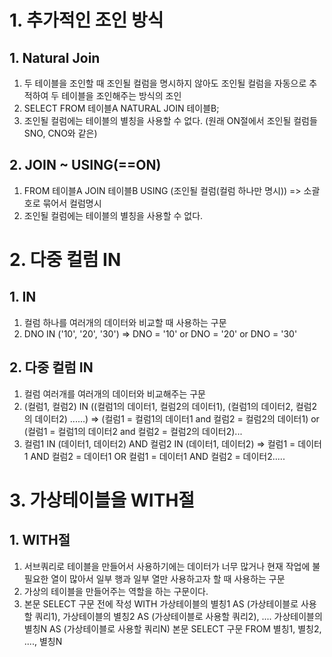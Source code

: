 # 1. 추가적인 조인 방식
## 1. Natural Join
1. 두 테이블을 조인할 때 조인될 컬럼을 명시하지 않아도 조인될 컬럼을 자동으로 추적하여 두 테이블을 조인해주는 방식의 조인
2. SELECT
    FROM 테이블A
    NATURAL JOIN 테이블B;
3. 조인될 컬럼에는 테이블의 별칭을 사용할 수 없다. (원래 ON절에서 조인될 컬럼들 SNO, CNO와 같은)

## 2. JOIN ~ USING(==ON)
1. FROM 테이블A
      JOIN 테이블B
      USING (조인될 컬럼(컬럼 하나만 명시)) => 소괄호로 묶어서 컬럼명시
2. 조인될 컬럼에는 테이블의 별칭을 사용할 수 없다.

# 2. 다중 컬럼 IN
## 1. IN
1. 컬럼 하나를 여러개의 데이터와 비교할 때 사용하는 구문
2. DNO IN ('10', '20', '30') => DNO = '10' or DNO = '20' or DNO = '30'

## 2. 다중 컬럼 IN
1. 컬럼 여러개를 여러개의 데이터와 비교해주는 구문
2. (컬럼1, 컬럼2) IN ((컬럼1의 데이터1, 컬럼2의 데이터1), (컬럼1의 데이터2, 컬럼2의 데이터2) ......)   => (컬럼1 = 컬럼1의 데이터1 and 컬럼2 = 컬럼2의 데이터1) or (컬럼1 = 컬럼1의 데이터2 and 컬럼2 = 컬럼2의 데이터2)...
3. 컬럼1 IN (데이터1, 데이터2) AND 컬럼2 IN (데이터1, 데이터2)   => 컬럼1 = 데이터1 AND 컬럼2 = 데이터1 OR 컬럼1 = 데이터1 AND 컬럼2 = 데이터2.....

# 3. 가상테이블을 WITH절
## 1. WITH절
1. 서브쿼리로 테이블을 만들어서 사용하기에는 데이터가 너무 많거나 현재 작업에 불필요한 열이 많아서 일부 행과 일부 열만 사용하고자 할 때 사용하는 구문
2. 가상의 테이블을 만들어주는 역할을 하는 구문이다.
3. 본문 SELECT 구문 전에 작성
    WITH
        가상테이블의 별칭1 AS (가상테이블로 사용할 쿼리1),
        가상테이블의 별칭2 AS (가상테이블로 사용할 쿼리2),
        ....
        가상테이블의 별칭N AS (가상테이블로 사용할 쿼리N)
    본문 SELECT 구문
        FROM 별칭1, 별칭2, ...., 별칭N
